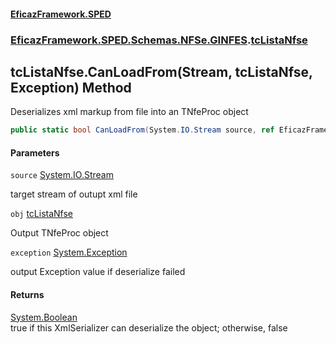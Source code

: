 #### [EficazFramework.SPED](EficazFrameworkSPED.md 'EficazFramework SPED')
### [EficazFramework.SPED.Schemas.NFSe.GINFES](EficazFramework.SPED.Schemas.NFSe.GINFES.md 'EficazFramework.SPED.Schemas.NFSe.GINFES').[tcListaNfse](EficazFramework.SPED.Schemas.NFSe.GINFES/tcListaNfse.md 'EficazFramework.SPED.Schemas.NFSe.GINFES.tcListaNfse')

## tcListaNfse.CanLoadFrom(Stream, tcListaNfse, Exception) Method

Deserializes xml markup from file into an TNfeProc object

```csharp
public static bool CanLoadFrom(System.IO.Stream source, ref EficazFramework.SPED.Schemas.NFSe.GINFES.tcListaNfse obj, ref System.Exception exception);
```
#### Parameters

<a name='EficazFramework.SPED.Schemas.NFSe.GINFES.tcListaNfse.CanLoadFrom(System.IO.Stream,EficazFramework.SPED.Schemas.NFSe.GINFES.tcListaNfse,System.Exception).source'></a>

`source` [System.IO.Stream](https://docs.microsoft.com/en-us/dotnet/api/System.IO.Stream 'System.IO.Stream')

target stream of outupt xml file

<a name='EficazFramework.SPED.Schemas.NFSe.GINFES.tcListaNfse.CanLoadFrom(System.IO.Stream,EficazFramework.SPED.Schemas.NFSe.GINFES.tcListaNfse,System.Exception).obj'></a>

`obj` [tcListaNfse](EficazFramework.SPED.Schemas.NFSe.GINFES/tcListaNfse.md 'EficazFramework.SPED.Schemas.NFSe.GINFES.tcListaNfse')

Output TNfeProc object

<a name='EficazFramework.SPED.Schemas.NFSe.GINFES.tcListaNfse.CanLoadFrom(System.IO.Stream,EficazFramework.SPED.Schemas.NFSe.GINFES.tcListaNfse,System.Exception).exception'></a>

`exception` [System.Exception](https://docs.microsoft.com/en-us/dotnet/api/System.Exception 'System.Exception')

output Exception value if deserialize failed

#### Returns
[System.Boolean](https://docs.microsoft.com/en-us/dotnet/api/System.Boolean 'System.Boolean')  
true if this XmlSerializer can deserialize the object; otherwise, false